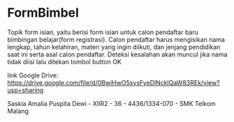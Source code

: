 # FormBimbel

Topik form isian, yaitu berisi form isian untuk calon pendaftar baru bimbingan belajar(form registrasi).
Calon pendaftar harus mengisikan nama lengkap, tahun kelahiran, materi yang ingin diikuti, dan
jenjang pendidikan saat ini serta asal calon pendaftar.
Deteksi kesalahan akan muncul jika nama tidak diisi lalu ditekan tombol button OK

link Google Drive:
https://drive.google.com/file/d/0BwiHwO5sysFyeDlNcklQaW83REk/view?usp=sharing

Saskia Amalia Puspita Dewi - XIIR2 - 36 - 4436/1334-070 - SMK Telkom Malang
